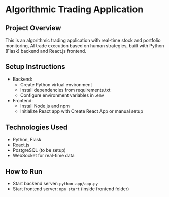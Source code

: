 # Algorithmic Trading Application

## Project Overview
This is an algorithmic trading application with real-time stock and portfolio monitoring, AI trade execution based on human strategies, built with Python (Flask) backend and React.js frontend.

## Setup Instructions
- Backend:
  - Create Python virtual environment
  - Install dependencies from requirements.txt
  - Configure environment variables in .env
- Frontend:
  - Install Node.js and npm
  - Initialize React app with Create React App or manual setup

## Technologies Used
- Python, Flask
- React.js
- PostgreSQL (to be setup)
- WebSocket for real-time data

## How to Run
- Start backend server: `python app/app.py`
- Start frontend server: `npm start` (inside frontend folder)

